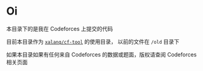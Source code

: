 # Oi

本目录下的是我在 Codeforces 上提交的代码

目前本目录作为 [`xalanq/cf-tool`](https://github.com/xalanq/cf-tool) 的使用目录，
以前的文件在 `/old` 目录下

如果本目录如果有任何来自 Codeforces 的数据或题面，版权请查阅 Codeforces 相关页面
